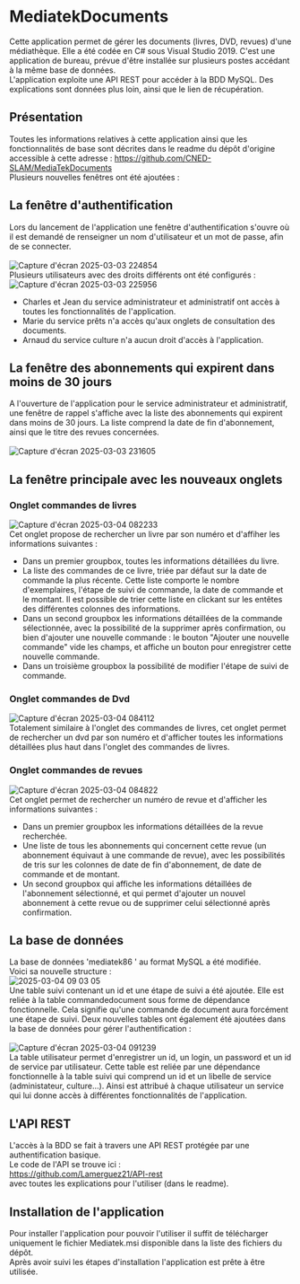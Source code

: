 # MediatekDocuments
Cette application permet de gérer les documents (livres, DVD, revues) d'une médiathèque. Elle a été codée en C# sous Visual Studio 2019. C'est une application de bureau, prévue d'être installée sur plusieurs postes accédant à la même base de données.<br>
L'application exploite une API REST pour accéder à la BDD MySQL. Des explications sont données plus loin, ainsi que le lien de récupération.
## Présentation
Toutes les informations relatives à cette application ainsi que les fonctionnalités de base sont décrites dans le readme du dépôt d'origine accessible à cette adresse : https://github.com/CNED-SLAM/MediaTekDocuments <br>
Plusieurs nouvelles fenêtres ont été ajoutées :
## La fenêtre d'authentification
Lors du lancement de l'application une fenêtre d'authentification s'ouvre où il est demandé de renseigner un nom d'utilisateur et un mot de passe, afin de se connecter.<br><br>
![Capture d'écran 2025-03-03 224854](https://github.com/user-attachments/assets/5cda020c-9b4a-4829-95e2-8bff05b343fc)<br>
Plusieurs utilisateurs avec des droits différents ont été configurés :<br>
![Capture d'écran 2025-03-03 225956](https://github.com/user-attachments/assets/c8487abc-63a7-42cd-8ad3-2928c2a22959)<br>
- Charles et Jean du service administrateur et administratif ont accès à toutes les fonctionnalités de l'application.<br>
- Marie du service prêts n'a accès qu'aux onglets de consultation des documents.<br>
- Arnaud du service culture n'a aucun droit d'accès à l'application.<br>

## La fenêtre des abonnements qui expirent dans moins de 30 jours
A l'ouverture de l'application pour le service administrateur et administratif, une fenêtre de rappel s'affiche avec la liste des abonnements qui expirent dans moins de 30 jours. La liste comprend la date de fin d'abonnement, ainsi que le titre des revues concernées.<br><br>
![Capture d'écran 2025-03-03 231605](https://github.com/user-attachments/assets/498c66cf-6761-466d-97cd-ac3035338181)

## La fenêtre principale avec les nouveaux onglets
### Onglet commandes de livres
![Capture d'écran 2025-03-04 082233](https://github.com/user-attachments/assets/5874437d-abf9-4c91-903d-15629dbcd7d0)<br>
Cet onglet propose de rechercher un livre par son numéro et d'affiher les informations suivantes : <br>
- Dans un premier groupbox, toutes les informations détaillées du livre.<br>
- La liste des commandes de ce livre, triée par défaut sur la date de commande la plus récente. Cette liste comporte le nombre d'exemplaires, l'étape de suivi de commande, la date de commande et le montant. Il est possible de trier cette liste en clickant sur les entêtes des différentes colonnes des informations.<br>
- Dans un second groupbox les informations détaillées de la commande sélectionnée, avec la possibilité de la supprimer après confirmation, ou bien d'ajouter une nouvelle commande : le bouton "Ajouter une nouvelle commande" vide les champs, et affiche un bouton pour enregistrer cette nouvelle commande.<br>
- Dans un troisième groupbox la possibilité de modifier l'étape de suivi de commande.<br>
### Onglet commandes de Dvd
![Capture d'écran 2025-03-04 084112](https://github.com/user-attachments/assets/19c28222-f574-47c9-a121-fff0fe020d16)<br>
Totalement similaire à l'onglet des commandes de livres, cet onglet permet de rechercher un dvd par son numéro et d'afficher toutes les informations détaillées plus haut dans l'onglet des commandes de livres.
### Onglet commandes de revues
![Capture d'écran 2025-03-04 084822](https://github.com/user-attachments/assets/76fd90e0-0699-4b2c-83d1-882069fa43a5)<br>
Cet onglet permet de rechercher un numéro de revue et d'afficher les informations suivantes :<br>
- Dans un premier groupbox les informations détaillées de la revue recherchée.<br>
- Une liste de tous les abonnements qui concernent cette revue (un abonnement équivaut à une commande de revue), avec les possibilités de tris sur les colonnes de date de fin d'abonnement, de date de commande et de montant.<br>
- Un second groupbox qui affiche les informations détaillées de l'abonnement sélectionné, et qui permet d'ajouter un nouvel abonnement à cette revue ou de supprimer celui sélectionné après confirmation.

## La base de données
La base de données 'mediatek86 ' au format MySQL a été modifiée.<br>
Voici sa nouvelle structure :<br>
![2025-03-04 09 03 05](https://github.com/user-attachments/assets/159b3cc9-6c6b-4296-9510-71d2817285e2)<br>
Une table suivi contenant un id et une étape de suivi a été ajoutée. Elle est reliée à la table commandedocument sous forme de dépendance fonctionnelle. Cela signifie qu'une commande de document aura forcément une étape de suivi.
Deux nouvelles tables ont également été ajoutées dans la base de données pour gérer l'authentification : <br><br>
![Capture d'écran 2025-03-04 091239](https://github.com/user-attachments/assets/594a46f4-10d8-4b48-a21b-a578eacdd3fd)<br>
La table utilisateur permet d'enregistrer un id, un login, un password et un id de service par utilisateur. Cette table est reliée par une dépendance fonctionnelle à la table suivi qui comprend un id et un libelle de service (administateur, culture...). Ainsi est attribué à chaque utilisateur un service qui lui donne accès à différentes fonctionnalités de l'application.

## L'API REST
L'accès à la BDD se fait à travers une API REST protégée par une authentification basique.<br>
Le code de l'API se trouve ici :<br>
https://github.com/Lamerguez21/API-rest<br>
avec toutes les explications pour l'utiliser (dans le readme).

## Installation de l'application
Pour installer l'application pour pouvoir l'utiliser il suffit de télécharger uniquement le fichier Mediatek.msi disponible dans la liste des fichiers du dépôt.<br>
Après avoir suivi les étapes d'installation l'application est prête à être utilisée.

